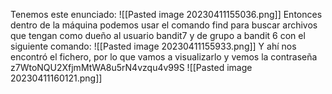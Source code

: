 Tenemos este enunciado:
![[Pasted image 20230411155036.png]]
Entonces dentro de la máquina podemos usar el comando find para buscar archivos que tengan como dueño al usuario bandit7 y de grupo a bandit 6 con el siguiente comando:
![[Pasted image 20230411155933.png]]
Y ahí nos encontró el fichero, por lo que vamos a visualizarlo y vemos la contraseña z7WtoNQU2XfjmMtWA8u5rN4vzqu4v99S
![[Pasted image 20230411160121.png]]